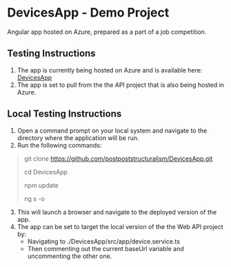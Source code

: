 # DevicesApp - Demo Project

Angular app hosted on Azure, prepared as a part of a job competition.

## Testing Instructions
1. The app is currently being hosted on Azure and is available here: [DevicesApp](https://purple-rock-0c229b210.azurestaticapps.net/)
2. The app is set to pull from the the API project that is also being hosted in Azure.

## Local Testing Instructions
1. Open a command prompt on your local system and navigate to the directory where the application will be run.
2. Run the following commands: 
  > git clone https://github.com/postpoststructuralism/DevicesApp.git
  > 
  > cd DevicesApp
  > 
  > npm update
  > 
  > ng s -o
3. This will launch a browser and navigate to the deployed version of the app.
4. The app can be set to target the local version of the the Web API project by:
   - Navigating to ./DevicesApp/src/app/device.service.ts
   - Then commenting out the current baseUrl variable and uncommenting the other one.
